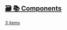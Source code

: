 ## [🗃️<!-- --> <!-- -->📚 Components](/react-native-teleport/pr-preview/pr-33/docs/category/-components.md)

[3 items](/react-native-teleport/pr-preview/pr-33/docs/category/-components.md)
